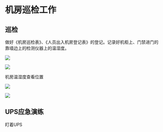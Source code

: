 # 机房巡检工作

## 巡检

做好《机房巡检表》、《人员出入机房登记表》的登记。记录好机柜上、门禁进门的靠墙边上的检测仪器上的温湿度。

![ ](https://i.postimg.cc/4d2WwQxF/Pix-Pin-2024-09-29-09-45-05.png)

![](https://i.postimg.cc/DwcHLsLR/Pix-Pin-2024-09-29-09-45-33.png)

机房温湿度查看位置

![ ](https://s2.loli.net/2024/10/06/jemRt6a5VY1DXFE.png)

![ ](https://s2.loli.net/2024/10/06/ubj1B6T58dShMQt.png)


## UPS应急演练

盯着UPS



